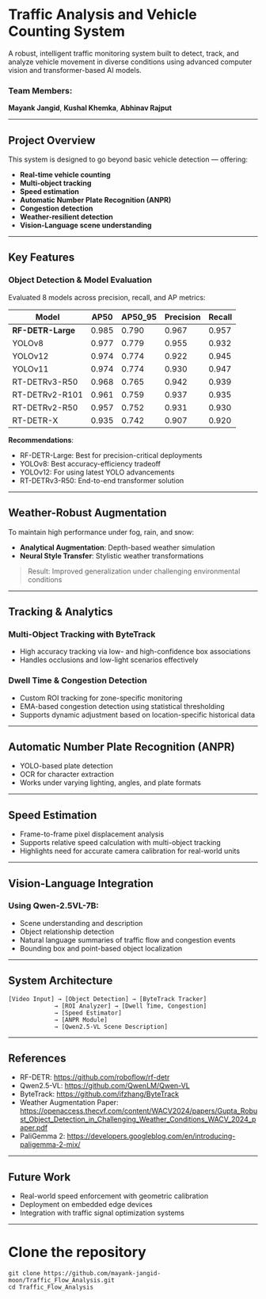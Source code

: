 # Traffic Analysis and Vehicle Counting System

A robust, intelligent traffic monitoring system built to detect, track, and analyze vehicle movement in diverse conditions using advanced computer vision and transformer-based AI models.

### Team Members:
**Mayank Jangid**, **Kushal Khemka**, **Abhinav Rajput**

---

## Project Overview

This system is designed to go beyond basic vehicle detection — offering:

- **Real-time vehicle counting**
- **Multi-object tracking**
- **Speed estimation**
- **Automatic Number Plate Recognition (ANPR)**
- **Congestion detection**
- **Weather-resilient detection**
- **Vision-Language scene understanding**

---

## Key Features

### Object Detection & Model Evaluation
Evaluated 8 models across precision, recall, and AP metrics:

| Model             | AP50  | AP50_95 | Precision | Recall |
|-------------------|-------|---------|-----------|--------|
| **RF-DETR-Large** | 0.985 | 0.790   | 0.967     | 0.957  |
| YOLOv8            | 0.977 | 0.779   | 0.955     | 0.932  |
| YOLOv12           | 0.974 | 0.774   | 0.922     | 0.945  |
| YOLOv11           | 0.974 | 0.774   | 0.930     | 0.947  |
| RT-DETRv3-R50     | 0.968 | 0.765   | 0.942     | 0.939  |
| RT-DETRv2-R101    | 0.961 | 0.759   | 0.937     | 0.935  |
| RT-DETRv2-R50     | 0.957 | 0.752   | 0.931     | 0.930  |
| RT-DETR-X         | 0.935 | 0.742   | 0.907     | 0.920  |

**Recommendations**:
-  RF-DETR-Large: Best for precision-critical deployments  
-  YOLOv8: Best accuracy-efficiency tradeoff  
-  YOLOv12: For using latest YOLO advancements  
-  RT-DETRv3-R50: End-to-end transformer solution

---

## Weather-Robust Augmentation

To maintain high performance under fog, rain, and snow:

- **Analytical Augmentation**: Depth-based weather simulation
- **Neural Style Transfer**: Stylistic weather transformations

> Result: Improved generalization under challenging environmental conditions

---

## Tracking & Analytics

### Multi-Object Tracking with ByteTrack
- High accuracy tracking via low- and high-confidence box associations
- Handles occlusions and low-light scenarios effectively

### Dwell Time & Congestion Detection
- Custom ROI tracking for zone-specific monitoring
- EMA-based congestion detection using statistical thresholding
- Supports dynamic adjustment based on location-specific historical data

---

## Automatic Number Plate Recognition (ANPR)
- YOLO-based plate detection
- OCR for character extraction
- Works under varying lighting, angles, and plate formats

---

## Speed Estimation

- Frame-to-frame pixel displacement analysis
- Supports relative speed calculation with multi-object tracking
- Highlights need for accurate camera calibration for real-world units

---

## Vision-Language Integration

### Using **Qwen-2.5VL-7B**:
- Scene understanding and description
- Object relationship detection
- Natural language summaries of traffic flow and congestion events
- Bounding box and point-based object localization

---

## System Architecture

```
[Video Input] → [Object Detection] → [ByteTrack Tracker]
             → [ROI Analyzer] → [Dwell Time, Congestion]
             → [Speed Estimator] 
             → [ANPR Module]
             → [Qwen2.5-VL Scene Description]
```

---

## References

- RF-DETR: https://github.com/roboflow/rf-detr  
- Qwen2.5-VL: https://github.com/QwenLM/Qwen-VL  
- ByteTrack: https://github.com/ifzhang/ByteTrack  
- Weather Augmentation Paper: https://openaccess.thecvf.com/content/WACV2024/papers/Gupta_Robust_Object_Detection_in_Challenging_Weather_Conditions_WACV_2024_paper.pdf  
- PaliGemma 2: https://developers.googleblog.com/en/introducing-paligemma-2-mix/

---

## Future Work

- Real-world speed enforcement with geometric calibration
- Deployment on embedded edge devices
- Integration with traffic signal optimization systems

---

# Clone the repository

```
git clone https://github.com/mayank-jangid-moon/Traffic_Flow_Analysis.git
cd Traffic_Flow_Analysis
```




